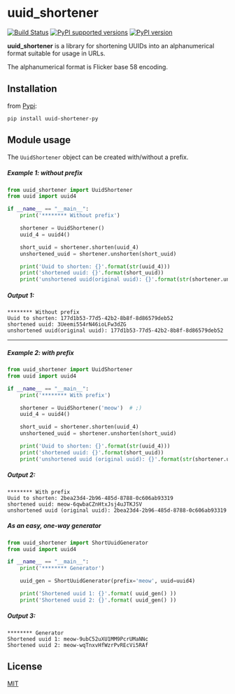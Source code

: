 # uuid_shortener

[![Build Status](https://travis-ci.com/El-Sam/uuid_shortener.svg?branch=master)](https://travis-ci.com/El-Sam/uuid_shortener)
[![PyPI supported versions](https://img.shields.io/pypi/pyversions/uuid-shortener-py.svg)](https://pypi.python.org/pypi/uuid-shortener-py)
[![PyPI version](https://badge.fury.io/py/uuid-shortener-py.svg)](https://badge.fury.io/py/uuid-shortener-py)

**uuid_shortener** is a library for shortening UUIDs into an alphanumerical format suitable for usage in URLs.

The alphanumerical format is Flicker base 58 encoding.

## Installation

from [Pypi](https://pypi.org/project/uuid-shortener-py/):

` pip install uuid-shortener-py `

## Module usage

The `UuidShortener` object can be created with/without a prefix.

##### Example 1: without prefix

```python
from uuid_shortener import UuidShortener
from uuid import uuid4

if __name__ == "__main__":
    print('******** Without prefix')

    shortener = UuidShortener()
    uuid_4 = uuid4()

    short_uuid = shortener.shorten(uuid_4)
    unshortened_uuid = shortener.unshorten(short_uuid)

    print('Uuid to shorten: {}'.format(str(uuid_4)))
    print('shortened uuid: {}'.format(short_uuid))
    print('unshortened uuid(original uuid): {}'.format(str(shortener.unshorten(short_uuid)), str(uuid_4)))

```

##### Output 1:

```
******** Without prefix
Uuid to shorten: 177d1b53-77d5-42b2-8b8f-8d86579deb52
shortened uuid: 3Ueemi554rN46ioLFw3dZG
unshortened uuid(original uuid): 177d1b53-77d5-42b2-8b8f-8d86579deb52
```
-----
##### Example 2: with prefix

```python
from uuid_shortener import UuidShortener
from uuid import uuid4

if __name__ == "__main__":
    print('******** With prefix')

    shortener = UuidShortener('meow')  # ;)
    uuid_4 = uuid4()

    short_uuid = shortener.shorten(uuid_4)
    unshortened_uuid = shortener.unshorten(short_uuid)

    print('Uuid to shorten: {}'.format(str(uuid_4)))
    print('shortened uuid: {}'.format(short_uuid))
    print('unshortened uuid (original uuid): {}'.format(str(shortener.unshorten(short_uuid)), str(uuid_4)))

```

##### Output 2:

```
******** With prefix
Uuid to shorten: 2bea23d4-2b96-485d-8788-0c606ab93319
shortened uuid: meow-6qwbaCZnHtxJsj4uJTKJSV
unshortened uuid (original uuid): 2bea23d4-2b96-485d-8788-0c606ab93319
```

##### As an easy, one-way generator

```python
from uuid_shortener import ShortUuidGenerator
from uuid import uuid4

if __name__ == "__main__":
    print('******** Generator')

    uuid_gen = ShortUuidGenerator(prefix='meow', uuid=uuid4)

    print('Shortened uuid 1: {}'.format( uuid_gen() ))
    print('Shortened uuid 2: {}'.format( uuid_gen() ))
```

##### Output 3:

```
******** Generator
Shortened uuid 1: meow-9ubC52uXU1MM9PcrUMaNNc
Shortened uuid 2: meow-wqTnxvHfWzrPvREcVi5RAf
```

## License

[MIT](./LICENSE)
